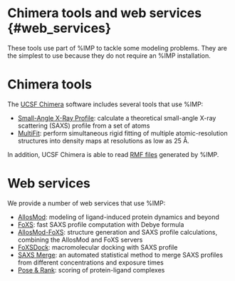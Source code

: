Chimera tools and web services {#web_services}
==============================

These tools use part of %IMP to tackle some modeling problems.
They are the simplest to use because they do not require an %IMP installation.

# Chimera tools

The [UCSF Chimera](http://www.cgl.ucsf.edu/chimera/) software includes
several tools that use %IMP:

 - [Small-Angle X-Ray Profile](http://www.cgl.ucsf.edu/chimera/current/docs/ContributedSoftware/saxs/saxs.html): calculate a theoretical small-angle X-ray scattering (SAXS) profile from a set of atoms
 - [MultiFit](http://www.cgl.ucsf.edu/chimera/current/docs/ContributedSoftware/multifit/multifit.html): perform simultaneous rigid fitting of multiple atomic-resolution structures into density maps at resolutions as low as 25 Å.

In addition, UCSF Chimera is able to read [RMF files](http://integrativemodeling.org/rmf/)
generated by %IMP.

# Web services
We provide a number of web services that use %IMP:

 - [AllosMod](http://salilab.org/allosmod/): modeling of ligand-induced
   protein dynamics and beyond
 - [FoXS](http://salilab.org/foxs/): fast SAXS profile computation with Debye
   formula
 - [AllosMod-FoXS](http://salilab.org/allosmod-foxs/): structure generation
   and SAXS profile calculations, combining the AllosMod and FoXS servers
 - [FoXSDock](http://salilab.org/foxsdock/): macromolecular docking with
   SAXS profile
 - [SAXS Merge](http://salilab.org/saxsmerge/): an automated statistical
   method to merge SAXS profiles from different concentrations and
   exposure times
 - [Pose & Rank](http://salilab.org/poseandrank/): scoring of protein-ligand
   complexes
